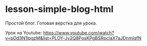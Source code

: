 # lesson-simple-blog-html
Простой блог. Готовая верстка для урока.

Урок на Youtube: https://www.youtube.com/watch?v=pDd3N1lpgzM&list=PLOY-Jy2Q8PosKPgBSRpclaX7aJDnmIqfN
